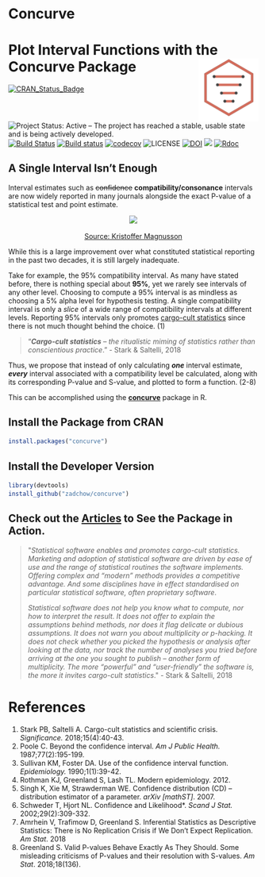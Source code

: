 Concurve
================

# Plot Interval Functions with the Concurve Package <img src="man/figures/logo.svg" align="right" width="120" />

[![CRAN\_Status\_Badge](http://www.r-pkg.org/badges/version/concurve)](https://cran.r-project.org/package=concurve)
![Project Status: Active – The project has reached a stable, usable
state and is being actively
developed.](http://www.repostatus.org/badges/latest/active.svg) [![Build
Status](https://travis-ci.org/Zadchow/concurve.svg?branch=master)](https://travis-ci.org/Zadchow/concurve)
[![Build
status](https://ci.appveyor.com/api/projects/status/v8sp9x96dap2om9s?svg=true)](https://ci.appveyor.com/project/Zadchow/concurve)
[![codecov](https://codecov.io/gh/Zadchow/concurve/branch/master/graph/badge.svg)](https://codecov.io/gh/Zadchow/concurve)
![LICENSE](https://img.shields.io/cran/l/concurve.svg?style=flat)
[![DOI](https://zenodo.org/badge/165464881.svg)](https://zenodo.org/badge/latestdoi/165464881)
[![](https://cranlogs.r-pkg.org/badges/grand-total/concurve)](https://cran.r-project.org/package=concurve)
[![Rdoc](http://www.rdocumentation.org/badges/version/concurve)](http://www.rdocumentation.org/packages/concurve)

## A Single Interval Isn’t Enough

Interval estimates such as ~~confidence~~ **compatibility/consonance**
intervals are now widely reported in many journals alongside the exact
P-value of a statistical test and point estimate.

<center>

![](https://media.giphy.com/media/3K0BcXNzGuRin84NJN/giphy.gif)

<p>

[Source: Kristoffer Magnusson](https://rpsychologist.com/d3/CI/)

</p>

</center>

While this is a large improvement over what constituted statistical
reporting in the past two decades, it is still largely inadequate.

Take for example, the 95% compatibility interval. As many have stated
before, there is nothing special about **95%**, yet we rarely see
intervals of any other level. Choosing to compute a 95% interval is as
mindless as choosing a 5% alpha level for hypothesis testing. A single
compatibility interval is only a *slice* of a wide range of
compatibility intervals at different levels. Reporting 95% intervals
only promotes [cargo-cult
statistics](https://rss.onlinelibrary.wiley.com/doi/10.1111/j.1740-9713.2018.01174.x)
since there is not much thought behind the choice. (1)

> “***Cargo-cult statistics*** – *the ritualistic miming of statistics
> rather than conscientious practice*.” - Stark & Saltelli, 2018

Thus, we propose that instead of only calculating ***one*** interval
estimate, ***every*** interval associated with a compatibility level be
calculated, along with its corresponding P-value and S-value, and
plotted to form a function. (2-8)

This can be accomplished using the
[**concurve**](https://github.com/Zadchow/concurve)</span> package in R.

## Install the Package from CRAN

``` r
install.packages("concurve")
```

## Install the Developer Version

``` r
library(devtools)
install_github("zadchow/concurve")
```

## Check out the [Articles](https://data.lesslikely.com/concurve/articles/) to See the Package in Action.

> "*Statistical software enables and promotes cargo-cult statistics.
> Marketing and adoption of statistical software are driven by ease of
> use and the range of statistical routines the software implements.
> Offering complex and “modern” methods provides a competitive
> advantage. And some disciplines have in effect standardised on
> particular statistical software, often proprietary software*.
> 
> *Statistical software does not help you know what to compute, nor how
> to interpret the result. It does not offer to explain the assumptions
> behind methods, nor does it flag delicate or dubious assumptions. It
> does not warn you about multiplicity or p-hacking. It does not check
> whether you picked the hypothesis or analysis after looking at the
> data, nor track the number of analyses you tried before arriving at
> the one you sought to publish – another form of multiplicity. The more
> “powerful” and “user-friendly” the software is, the more it invites
> cargo-cult statistics*." - Stark & Saltelli, 2018

# References

1.  Stark PB, Saltelli A. Cargo-cult statistics and scientific crisis.
    *Significance.* 2018;15(4):40-43.
2.  Poole C. Beyond the confidence interval. *Am J Public Health.*
    1987;77(2):195-199.
3.  Sullivan KM, Foster DA. Use of the confidence interval function.
    *Epidemiology.* 1990;1(1):39-42.
4.  Rothman KJ, Greenland S, Lash TL. Modern epidemiology. 2012.
5.  Singh K, Xie M, Strawderman WE. Confidence distribution (CD) –
    distribution estimator of a parameter. *arXiv \[mathST\]*. 2007.
6.  Schweder T, Hjort NL. Confidence and Likelihood\*. *Scand J Stat.*
    2002;29(2):309-332.
7.  Amrhein V, Trafimow D, Greenland S. Inferential Statistics as
    Descriptive Statistics: There is No Replication Crisis if We Don’t
    Expect Replication. *Am Stat*. 2018
8.  Greenland S. Valid P-values Behave Exactly As They Should. Some
    misleading criticisms of P-values and their resolution with
    S-values. *Am Stat*. 2018;18(136).
